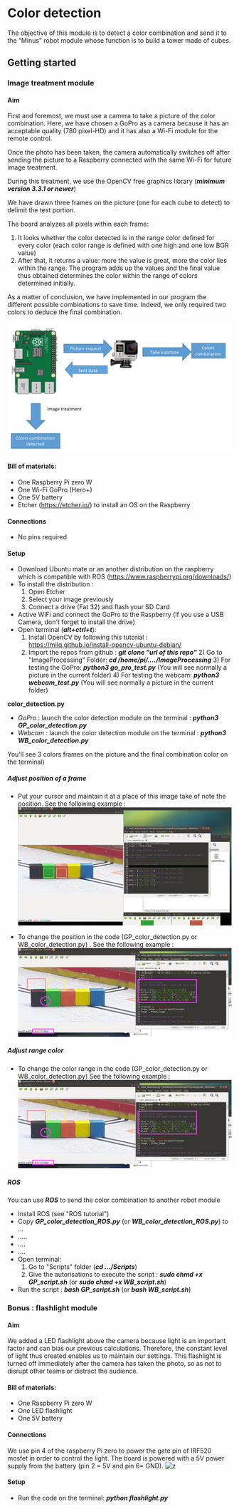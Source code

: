 # Color detection

The objective of this module is to detect a color combination and send it to the “Minus” robot module whose function is to build a tower made of cubes.

## Getting started

### Image treatment module


#### Aim 

First and foremost, we must use a camera to take a picture of the color combination. Here, we have chosen a GoPro as a camera because it has an acceptable quality (780 pixel-HD) and it has also a Wi-Fi module for the remote control. 

Once the photo has been taken, the camera automatically switches off after sending the picture to a Raspberry connected with the same Wi-Fi for future image treatment. 

During this treatment, we use the OpenCV free graphics library (***minimum version 3.3.1 or newer***)

We have drawn three frames on the picture (one for each cube to detect) to delimit the test portion. 
  
The board analyzes all pixels within each frame: 
1.	It looks whether the color detected is in the range color defined for every color (each color range is defined with one high and one low BGR value)
2.	After that, it returns a value: more the value is great, more the color lies within the range. The program adds up the values and the final value thus obtained determines the color within the range of colors determined initially. 

As a matter of conclusion, we have implemented in our program the different possible combinations to save time. Indeed, we only required two colors to deduce the final combination. 

![z](/Pictures/image1.png)
#### Bill of materials: 

- One Raspberry Pi zero W
- One Wi-Fi GoPro (Hero+) 
- One 5V battery
- Etcher (https://etcher.io/) to install an OS on the Raspberry

#### Connections

- No pins required  

#### Setup 
- Download Ubuntu mate or an another distribution on the raspberry which is compatible with ROS 
(https://www.raspberrypi.org/downloads/)
- To install the distribution : 
  1) Open Etcher
    2) Select your image previously
    3) Connect a drive (Fat 32) and flash your SD Card 
- Active WiFi and connect the GoPro to the Raspberry (if you use a USB Camera, don't forget to install the drive) 
- Open terminal (***alt+ctrl+t***):
	1) Install OpenCV by following this tutorial : https://milq.github.io/install-opencv-ubuntu-debian/
	1) Import the repos from github : ***git clone "url of this repo"***
    	2) Go to "ImageProcessing" Folder: ***cd /home/pi/..../ImageProcessing***
    	3) For testing the GoPro: ***python3 go_pro_test.py*** (You will see normally a picture in the current folder)
    	4) For testing the webcam: ***python3 webcam_test.py*** (You will see normally a picture in the current folder)
	
**color_detection.py**
- *GoPro* : launch the color detection module on the terminal : ***python3 GP_color_detection.py*** 
- *Webcam* : launch the color detection module on the terminal : ***python3 WB_color_detection.py*** 

You'll see 3 colors frames on the picture and the final combination color on the terminal)

##### Adjust position of a frame
- Put your cursor and maintain it at a place of this image take of note the position. See the following example : 
	![z](/Pictures/image3.png)

- To change the position in the code (GP_color_detection.py or WB_color_detection.py) . See the following example : 
![z](/Pictures/image4.png)

##### Adjust range color 
- To change the color range in the code (GP_color_detection.py or WB_color_detection.py)  See the following example : 
![z](/Pictures/image5.png)

##### ROS

You can use ***ROS*** to send the color combination to another robot module

- Install ROS (see "ROS tutorial")
- Copy ***GP_color_detection_ROS.py*** (or ***WB_color_detection_ROS.py***) to ... 
- .....
- .... 
- .... 
- Open terminal: 
	1) Go to "Scripts" folder (***cd .../Scripts***)
	2) Give the autorisations to execute the script : ***sudo chmd +x GP_script.sh*** (or ***sudo chmd +x WB_script.sh***) 
- Run the script : ***bash GP_script.sh*** (or ***bash WB_script.sh***)

### Bonus : flashlight module

#### Aim

We added a LED flashlight above the camera because light is an important factor and can bias our previous calculations. Therefore, the constant level of light thus created enables us to maintain our settings. This flashlight is turned off immediately after the camera has taken the photo, so as not to disrupt other teams or distract the audience. 

#### Bill of materials: 

- One Raspberry Pi zero W
- One LED flashlight 
- One 5V battery

#### Connections

We use pin 4 of the raspberry Pi zero to power the gate pin of IRF520 mosfet in order to control the light. The board is powered with a 5V power supply from the battery (pin 2 = 5V and pin 6= GND).
![z](/Pictures/image6.png)

#### Setup 
- Run the code on the terminal: ***python flashlight.py*** 

